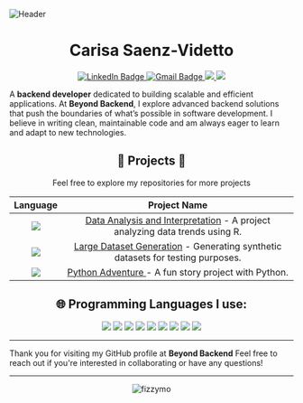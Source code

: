 ![Header](https://github.com/user-attachments/assets/a039ce3a-a652-4d0a-be3e-b0ee4b55c83c)
<h1 align="center">Carisa Saenz-Videtto</h1>
<p align="center">
<a href="https://www.linkedin.com/in/carisa-saenz-videtto-669929173/">
  <img src="https://img.shields.io/badge/LinkedIn-pink?style=for-the-badge&logo=linkedin&logoColor=black" alt="LinkedIn Badge">
</a>
<a href="mailto:carisa.dev@gmail.com">
<img src="https://img.shields.io/badge/gmail-pink?style=for-the-badge&logo=gmail&logoColor=black" alt="Gmail Badge">
</a>
<a href="https://beyondbackend.hashnode.dev/">
  <img src="https://img.shields.io/badge/Hashnode-pink?style=for-the-badge&logo=hashnode&logoColor=black">
</a>
<a href="https://beyondbackend.gitbook.io/beyond-backend-docs/">
  <img src="https://img.shields.io/badge/GitBook-pink?style=for-the-badge&logo=gitbook&logoColor=black">
</a>
</p>

A **backend developer** dedicated to building scalable and efficient applications. At **Beyond Backend**, I explore advanced backend solutions that push the boundaries of what’s possible in software development. I believe in writing clean, maintainable code and am always eager to learn and adapt to new technologies.

<h2 align="center"> 🤩 Projects 🤩</h2>
<div align="center">
Feel free to explore my repositories for more projects
  
|Language   |Project Name   |
|:---:|:---:|
|<a href="https://github.com/FizzyMo/BeyondBackend.Data-Analysis-and-Interpretation"><img src="https://img.shields.io/badge/R-pink?style=for-the-badge&logo=r&logoColor=black"></a>   |[Data Analysis and Interpretation](https://github.com/FizzyMo/BeyondBackend.Data-Analysis-and-Interpretation) - A project analyzing data trends using R.  |
|<a href="https://github.com/FizzyMo/BeyondBackend.Large-Dataset-Generation"><img src="https://img.shields.io/badge/JavaScript-pink?style=for-the-badge&logo=javascript&logoColor=black"></a>   |[Large Dataset Generation](https://github.com/FizzyMo/BeyondBackend.Large-Dataset-Generation/) - Generating synthetic datasets for testing purposes.  |
|<a href="https://github.com/FizzyMo/BeyondBackend.Python-Adventure"><img src="https://img.shields.io/badge/Python-pink?style=for-the-badge&logo=python&logoColor=black"></a>   |[Python Adventure ](https://github.com/FizzyMo/BeyondBackend.Python-Adventure) - A fun story project with Python.  |

</div>

<h2 align="center">🌐 Programming Languages I use:</h2>
<p align="center">
<img src="https://img.shields.io/badge/C%2B%2B-pink?style=for-the-badge&logo=c%2B%2B&logoColor=black"> <img src="https://img.shields.io/badge/CSS3-pink?style=for-the-badge&logo=css3&logoColor=black"> <img src="https://img.shields.io/badge/HTML5-pink?style=for-the-badge&logo=html5&logoColor=black"> <img src="https://img.shields.io/badge/Java-pink?style=for-the-badge&logo=openjdk&logoColor=black"> <img src="https://img.shields.io/badge/JavaScript-pink?style=for-the-badge&logo=javascript&logoColor=black"> <img src="https://img.shields.io/badge/Python-pink?style=for-the-badge&logo=python&logoColor=black"> <img src="https://img.shields.io/badge/R-pink?style=for-the-badge&logo=r&logoColor=black"> <img src="https://img.shields.io/badge/TypeScript-pink?style=for-the-badge&logo=typescript&logoColor=black"> <img src="https://img.shields.io/badge/React-pink?style=for-the-badge&logo=react&logoColor=black">
</p>

***
Thank you for visiting my GitHub profile at **Beyond Backend** Feel free to reach out if you're interested in collaborating or have any questions!
***
<p align="center">
  <img align="center" src="https://github-readme-stats.vercel.app/api/top-langs?username=fizzymo&show_icons=true&locale=en&layout=compact" alt="fizzymo" />
</p>
